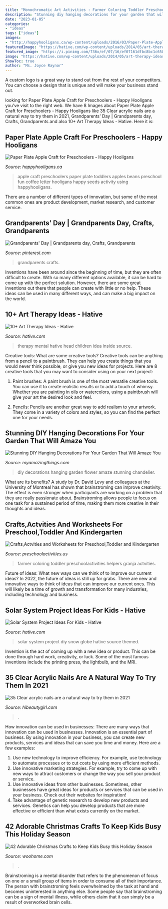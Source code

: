 ```yaml
---
title: "Monochromatic Art Activities : Farmer Coloring Toddler Preschoolactivities Helpers Granja Actvities"
description: "Stunning diy hanging decorations for your garden that will amaze you"
date: "2023-01-05"
categories:
- "ideas"
tags: ["ideas"]
images:
- "http://happyhooligans.ca/wp-content/uploads/2016/03/Paper-Plate-Apple-Craft-great-preschool-craft-for-the-Letter-A-Happy-Hooligans.jpg"
featuredImage: "https://hative.com/wp-content/uploads/2014/05/art-therapy-ideas/7-art-therapy-ideas.jpg"
featured_image: "https://i.pinimg.com/736x/ef/07/16/ef07161dfbc8bc1c658e42b23ed651fa--grandparents-day.jpg"
image: "https://hative.com/wp-content/uploads/2014/05/art-therapy-ideas/7-art-therapy-ideas.jpg"
ShowToc: true
author: "Ms. Joyce Raynor"
---
```



A custom logo is a great way to stand out from the rest of your competitors. You can choose a design that is unique and will make your business stand out.

	

		
looking for Paper Plate Apple Craft for Preschoolers - Happy Hooligans you've visit to the right web. We have 8 Images about Paper Plate Apple Craft for Preschoolers - Happy Hooligans like 35 Clear acrylic nails are a natural way to try them in 2021, Grandparents&#039; Day | Grandparents day, Crafts, Grandparents and also 10+ Art Therapy Ideas - Hative. Here it is:
		
    
## Paper Plate Apple Craft For Preschoolers - Happy Hooligans

<img loading=lazy src="http://happyhooligans.ca/wp-content/uploads/2016/03/Paper-Plate-Apple-Craft-great-preschool-craft-for-the-Letter-A-Happy-Hooligans.jpg" onerror="this.onerror=null;this.src='https://tse3.mm.bing.net/th?id=OIP.KwXjcG2I3E50KyhWW-mK0wHaLH&amp;pid=15.1';" alt="Paper Plate Apple Craft for Preschoolers - Happy Hooligans">

_Source: happyhooligans.ca_

>apple craft preschoolers paper plate toddlers apples beans preschool fun coffee letter hooligans happy seeds activity using happyhooligans. 

	

There are a number of different types of innovation, but some of the most common ones are product development, market research, and customer service.

    
## Grandparents&#039; Day | Grandparents Day, Crafts, Grandparents

<img loading=lazy src="https://i.pinimg.com/736x/ef/07/16/ef07161dfbc8bc1c658e42b23ed651fa--grandparents-day.jpg" onerror="this.onerror=null;this.src='https://tse2.mm.bing.net/th?id=OIP.RhS0jUvD2w6Xe0zDpkmS3QHaJ3&amp;pid=15.1';" alt="Grandparents&#039; Day | Grandparents day, Crafts, Grandparents">

_Source: pinterest.com_

>grandparents crafts. 

	

Inventions have been around since the beginning of time, but they are often difficult to create. With so many different options available, it can be hard to come up with the perfect solution. However, there are some great inventions out there that people can create with little or no help. These ideas can be used in many different ways, and can make a big impact on the world.

    
## 10+ Art Therapy Ideas - Hative

<img loading=lazy src="https://hative.com/wp-content/uploads/2014/05/art-therapy-ideas/7-art-therapy-ideas.jpg" onerror="this.onerror=null;this.src='https://tse1.mm.bing.net/th?id=OIP.wQEH2vgbHV2iGNyH8PIO5AHaKJ&amp;pid=15.1';" alt="10+ Art Therapy Ideas - Hative">

_Source: hative.com_

>therapy mental hative head children idea inside source. 

	

Creative tools: What are some creative tools?
Creative tools can be anything from a pencil to a paintbrush. They can help you create things that you would never think possible, or give you new ideas for projects. Here are 8 creative tools that you may want to consider using on your next project:
1. Paint brushes: A paint brush is one of the most versatile creative tools. You can use it to create realistic results or to add a touch of whimsy. Whether you are painting in oils or watercolors, using a paintbrush will give your art the desired look and feel.

2. Pencils: Pencils are another great way to add realism to your artwork. They come in a variety of colors and styles, so you can find the perfect one for your needs.

    
## Stunning DIY Hanging Decorations For Your Garden That Will Amaze You

<img loading=lazy src="http://myamazingthings.com/wp-content/uploads/2016/11/xhangingflowerschandelier.jpg.pagespeed.ic_.SFvbHRPVlB.jpg" onerror="this.onerror=null;this.src='https://tse1.mm.bing.net/th?id=OIP.8CseRBdzT2IdquOm6NmbqQHaLH&amp;pid=15.1';" alt="Stunning DIY Hanging Decorations For Your Garden That Will Amaze You">

_Source: myamazingthings.com_

>diy decorations hanging garden flower amaze stunning chandelier. 

	

What are its benefits?
A study by Dr. David Levy and colleagues at the University of Montreal has shown that brainstroming can improve creativity. The effect is even stronger when participants are working on a problem that they are really passionate about. Brainstroming allows people to focus on one task for a sustained period of time, making them more creative in their thoughts and ideas.

    
## Crafts,Actvities And Worksheets For Preschool,Toddler And Kindergarten

<img loading=lazy src="http://www.preschoolactivities.us/wp-content/uploads/2015/04/farmer-craft.jpg" onerror="this.onerror=null;this.src='https://tse2.mm.bing.net/th?id=OIP.FC5agEUQBI2nJkR6pJ_9jAHaJ4&amp;pid=15.1';" alt="Crafts,Actvities and Worksheets for Preschool,Toddler and Kindergarten">

_Source: preschoolactivities.us_

>farmer coloring toddler preschoolactivities helpers granja actvities. 

	

Future of ideas: What new ways can we think of to improve our current ideas?
In 2022, the future of ideas is still up for grabs. There are new and innovative ways to think of ideas that can improve our current ones. This will likely be a time of growth and transformation for many industries, including technology and business.

    
## Solar System Project Ideas For Kids - Hative

<img loading=lazy src="https://hative.com/wp-content/uploads/2014/12/solar-system-project-ideas/10-solar-system-project-ideas.jpg" onerror="this.onerror=null;this.src='https://tse4.mm.bing.net/th?id=OIP.5u23TC63WOjqgI6Ypytc2wHaLE&amp;pid=15.1';" alt="Solar System Project Ideas For Kids - Hative">

_Source: hative.com_

>solar system project diy snow globe hative source themed. 

	

Invention is the act of coming up with a new idea or product. This can be done through hard work, creativity, or luck. Some of the most famous inventions include the printing press, the lightbulb, and the MRI.

    
## 35 Clear Acrylic Nails Are A Natural Way To Try Them In 2021

<img loading=lazy src="https://hibeautygirl.com/wp-content/uploads/2021/05/15-3.jpg" onerror="this.onerror=null;this.src='https://tse2.mm.bing.net/th?id=OIP.UjkaUYG_yyKyspdzmkOTSwHaLH&amp;pid=15.1';" alt="35 Clear acrylic nails are a natural way to try them in 2021">

_Source: hibeautygirl.com_

>. 

	

How innovation can be used in businesses: There are many ways that innovation can be used in businesses.
Innovation is an essential part of business. By using innovation in your business, you can create new products, services and ideas that can save you time and money. Here are a few examples: 
1. Use new technology to improve efficiency. For example, use technology to automate processes or to cut costs by using more efficient methods. 
2. Use innovative marketing strategies. For example, try to come up with new ways to attract customers or change the way you sell your product or service. 
3. Use innovative ideas from other businesses. Sometimes, other businesses have great ideas for products or services that can be used in your business. Check out their websites for inspiration! 
4. Take advantage of genetic research to develop new products and services. Genetics can help you develop products that are more effective or efficient than what exists currently on the market.

    
## 42 Adorable Christmas Crafts To Keep Kids Busy This Holiday Season

<img loading=lazy src="https://www.woohome.com/wp-content/uploads/2013/12/Christmas-crafts-to-Keep-Kids-busy-5.jpg" onerror="this.onerror=null;this.src='https://tse3.mm.bing.net/th?id=OIP.l3Rcv9j_BLuoBz6XR2XTmwHaJ0&amp;pid=15.1';" alt="42 Adorable Christmas Crafts to Keep Kids Busy this Holiday Season">

_Source: woohome.com_

>. 

	

Brainstroming is a mental disorder that refers to the phenomenon of focus on one or a small group of items in order to consume all of their importance. The person with brainstroming feels overwhelmed by the task at hand and becomes uninterested in anything else. Some people say that brainstroming can be a sign of mental illness, while others claim that it can simply be a result of overworked brain cells.

